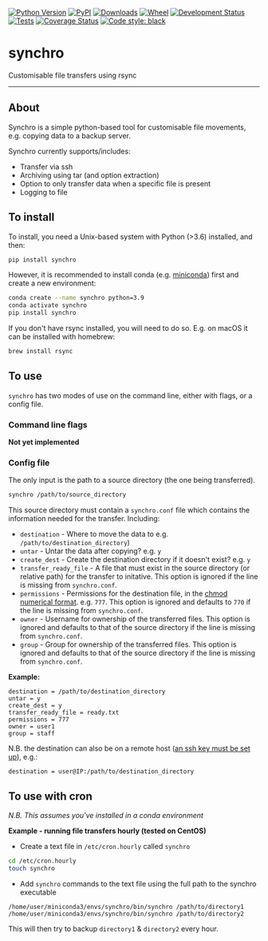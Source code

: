 [![Python Version](https://img.shields.io/pypi/pyversions/synchro.svg)](https://pypi.org/project/synchro)
[![PyPI](https://img.shields.io/pypi/v/synchro.svg)](https://pypi.org/project/synchro)
[![Downloads](https://pepy.tech/badge/synchro)](https://pepy.tech/project/synchro)
[![Wheel](https://img.shields.io/pypi/wheel/synchro.svg)](https://pypi.org/project/synchro)
[![Development Status](https://img.shields.io/pypi/status/synchro.svg)](https://github.com/instituteofcancerresearch/synchro)
[![Tests](https://img.shields.io/github/workflow/status/instituteofcancerresearch/synchro/tests)](
    https://github.com/instituteofcancerresearch/synchro/actions)
[![Coverage Status](https://coveralls.io/repos/github/instituteofcancerresearch/synchro/badge.svg?branch=main)](https://coveralls.io/github/instituteofcancerresearch/synchro?branch=main)
[![Code style: black](https://img.shields.io/badge/code%20style-black-000000.svg)](https://github.com/python/black)
# synchro
Customisable file transfers using rsync

---
## About
Synchro is a simple python-based tool for customisable file movements, e.g. copying data to a backup server.

Synchro currently supports/includes:
* Transfer via ssh
* Archiving using tar (and option extraction)
* Option to only transfer data when a specific file is present
* Logging to file

## To install
To install, you need a Unix-based system with Python (>3.6) installed, and then:

```bash
pip install synchro
```

However, it is recommended to install conda (e.g. [miniconda](https://docs.conda.io/en/latest/miniconda.html)) first and create a new environment:

```bash
conda create --name synchro python=3.9
conda activate synchro
pip install synchro
```

If you don't have rsync installed, you will need to do so. E.g. on macOS 
it can be installed with homebrew:
```bash
brew install rsync
```

## To use
`synchro` has two modes of use on the command line, either with flags, or a config file.

### Command line flags
**Not yet implemented**


### Config file
The only input is the path to a source directory (the one being transferred).
```bash
synchro /path/to/source_directory
```

This source directory must contain a `synchro.conf` file which contains the 
information needed for the transfer. Including:
* `destination` - Where to move the data to e.g. `/path/to/destination_directory`)
* `untar` - Untar the data after copying? e.g. `y`
* `create_dest` - Create the destination directory if it doesn't exist? e.g. `y`
* `transfer_ready_file` - A file that must exist in the source directory
(or relative path) for the transfer to initative. This option is ignored if the line is
missing from `synchro.conf`.
* `permissions`  - Permissions for the destination file, in the
[chmod numerical format](Ohttps://chmodcommand.com/chmod-777/). e.g. `777`.
This option is ignored and defaults to `770` if the line is missing from `synchro.conf`.
* `owner`  - Username for ownership of the transferred files. 
This option is ignored and defaults to that of the source directory 
if the line is missing from `synchro.conf`.
* `group`  - Group for ownership of the transferred files. 
This option is ignored and defaults to that of the source directory 
if the line is missing from `synchro.conf`.

**Example:**
```text
destination = /path/to/destination_directory
untar = y 
create_dest = y 
transfer_ready_file = ready.txt
permissions = 777
owner = user1
group = staff
```

N.B. the destination can also be on a remote host 
([an ssh key must be set up](https://www.digitalocean.com/community/tutorials/how-to-set-up-ssh-keys-2)), 
e.g.:
```text
destination = user@IP:/path/to/destination_directory
```

## To use with cron
*N.B. This assumes you've installed in a conda environment*

**Example - running file transfers hourly (tested on CentOS)**
* Create a text file in `/etc/cron.hourly` called `synchro`
```bash
cd /etc/cron.hourly
touch synchro
```
* Add `synchro` commands to the text file using the full path to the synchro executable
```text
/home/user/miniconda3/envs/synchro/bin/synchro /path/to/directory1
/home/user/miniconda3/envs/synchro/bin/synchro /path/to/directory2
```

This will then try to backup `directory1` & `directory2` every hour.